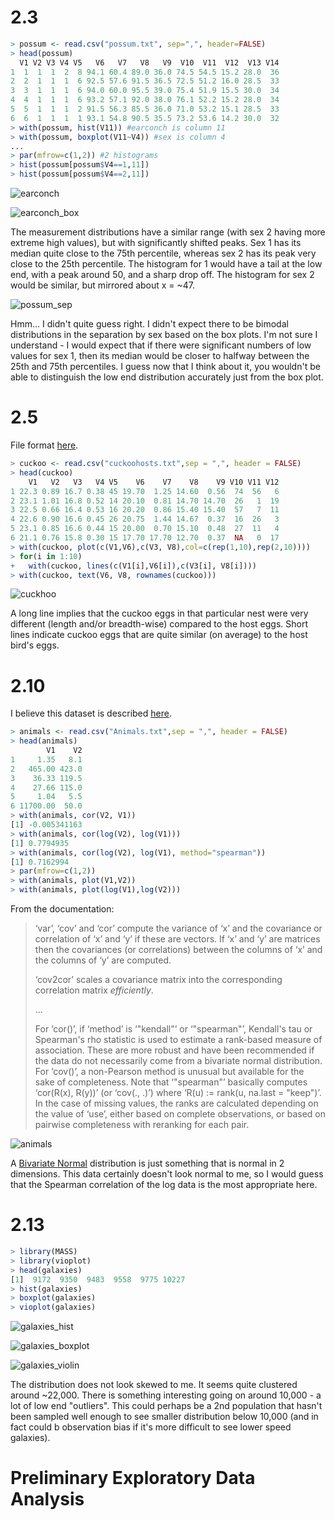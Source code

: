 # 2.3

```R
> possum <- read.csv("possum.txt", sep=",", header=FALSE)
> head(possum)
  V1 V2 V3 V4 V5   V6   V7   V8   V9  V10  V11  V12  V13 V14
1  1  1  1  2  8 94.1 60.4 89.0 36.0 74.5 54.5 15.2 28.0  36
2  2  1  1  1  6 92.5 57.6 91.5 36.5 72.5 51.2 16.0 28.5  33
3  3  1  1  1  6 94.0 60.0 95.5 39.0 75.4 51.9 15.5 30.0  34
4  4  1  1  1  6 93.2 57.1 92.0 38.0 76.1 52.2 15.2 28.0  34
5  5  1  1  1  2 91.5 56.3 85.5 36.0 71.0 53.2 15.1 28.5  33
6  6  1  1  1  1 93.1 54.8 90.5 35.5 73.2 53.6 14.2 30.0  32
> with(possum, hist(V11)) #earconch is column 11
> with(possum, boxplot(V11~V4)) #sex is column 4 
...
> par(mfrow=c(1,2)) #2 histograms
> hist(possum[possum$V4==1,11])
> hist(possum[possum$V4==2,11])
```

![earconch](earconch.png)

![earconch_box](earconch_box.png)

The measurement distributions have a similar range (with sex 2 having more extreme high values), but with significantly shifted peaks. Sex 1 has its median quite close to the 75th percentile, whereas sex 2 has its peak very close to the 25th percentile. The histogram for 1 would have a tail at the low end, with a peak around 50, and a sharp drop off. The histogram for sex 2 would be similar, but mirrored about x = ~47.

![possum_sep](possum_sep.png)

Hmm... I didn't quite guess right. I didn't expect there to be bimodal distributions in the separation by sex based on the box plots. I'm not sure I understand - I would expect that if there were significant numbers of low values for sex 1, then its median would be closer to halfway between the 25th and 75th percentiles. I guess now that I think about it, you wouldn't be able to distinguish the low end distribution accurately just from the box plot.

# 2.5

File format [here](http://math.furman.edu/~dcs/courses/math47/R/library/DAAG/html/cuckoohosts.html).

```R
> cuckoo <- read.csv("cuckoohosts.txt",sep = ",", header = FALSE)
> head(cuckoo)
    V1   V2   V3   V4 V5    V6    V7    V8    V9 V10 V11 V12
1 22.3 0.89 16.7 0.38 45 19.70  1.25 14.60  0.56  74  56   6
2 23.1 1.01 16.8 0.52 14 20.10  0.81 14.70 14.70  26   1  19
3 22.5 0.66 16.4 0.53 16 20.20  0.86 15.40 15.40  57   7  11
4 22.6 0.90 16.6 0.45 26 20.75  1.44 14.67  0.37  16  26   3
5 23.1 0.85 16.6 0.44 15 20.00  0.70 15.10  0.48  27  11   4
6 21.1 0.76 15.8 0.30 15 17.70 17.70 12.70  0.37  NA   0  17
> with(cuckoo, plot(c(V1,V6),c(V3, V8),col=c(rep(1,10),rep(2,10))))
> for(i in 1:10)
+   with(cuckoo, lines(c(V1[i],V6[i]),c(V3[i], V8[i])))
> with(cuckoo, text(V6, V8, rownames(cuckoo)))
```

![cuckhoo](cuckoo_color.png)



A long line implies that the cuckoo eggs in that particular nest were very different (length and/or breadth-wise) compared to the host eggs. Short lines indicate cuckoo eggs that are quite similar (on average) to the host bird's eggs.

# 2.10

I believe this dataset is described [here](https://vincentarelbundock.github.io/Rdatasets/doc/MASS/Animals.html).

```R
> animals <- read.csv("Animals.txt",sep = ",", header = FALSE)
> head(animals)
        V1    V2
1     1.35   8.1
2   465.00 423.0
3    36.33 119.5
4    27.66 115.0
5     1.04   5.5
6 11700.00  50.0
> with(animals, cor(V2, V1))
[1] -0.005341163
> with(animals, cor(log(V2), log(V1)))
[1] 0.7794935
> with(animals, cor(log(V2), log(V1), method="spearman"))
[1] 0.7162994
> par(mfrow=c(1,2))
> with(animals, plot(V1,V2))
> with(animals, plot(log(V1),log(V2)))
```

From the documentation:

> ‘var’, ‘cov’ and ‘cor’ compute the variance of ‘x’ and the
>  covariance or correlation of ‘x’ and ‘y’ if these are vectors.  If
>  ‘x’ and ‘y’ are matrices then the covariances (or correlations)
>  between the columns of ‘x’ and the columns of ‘y’ are computed.
>
>  ‘cov2cor’ scales a covariance matrix into the corresponding
>  correlation matrix _efficiently_.
>
> ...
>
> For ‘cor()’, if ‘method’ is ‘"kendall"’ or ‘"spearman"’, Kendall's
>  tau or Spearman's rho statistic is used to estimate a rank-based
>  measure of association.  These are more robust and have been
>  recommended if the data do not necessarily come from a bivariate
>  normal distribution.
>  For ‘cov()’, a non-Pearson method is unusual but available for the
>  sake of completeness.  Note that ‘"spearman"’ basically computes
>  ‘cor(R(x), R(y))’ (or ‘cov(., .)’) where ‘R(u) := rank(u, na.last
>  = "keep")’. In the case of missing values, the ranks are
>  calculated depending on the value of ‘use’, either based on
>  complete observations, or based on pairwise completeness with
>  reranking for each pair.

![animals](animals2.png)

A [Bivariate Normal](https://en.wikipedia.org/wiki/Multivariate_normal_distribution) distribution is just something that is normal in 2 dimensions. This data certainly doesn't look normal to me, so I would guess that the Spearman correlation of the log data is the most appropriate here.

# 2.13

```R
> library(MASS)
> library(vioplot)
> head(galaxies)
[1]  9172  9350  9483  9558  9775 10227
> hist(galaxies)
> boxplot(galaxies)
> vioplot(galaxies)
```

![galaxies_hist](galaxies_hist.png)

![galaxies_boxplot](galaxies_boxplot.png)

![galaxies_violin](galaxies_violin.png)

The distribution does not look skewed to me. It seems quite clustered around ~22,000. There is something interesting going on around 10,000 - a lot of low end "outliers". This could perhaps be a 2nd population that hasn't been sampled well enough to see smaller distribution below 10,000 (and in fact could b observation bias if it's more difficult to see lower speed galaxies).

# Preliminary Exploratory Data Analysis

